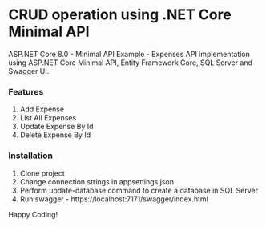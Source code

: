 CRUD operation using .NET Core Minimal API
==========================================

ASP.NET Core 8.0 - Minimal API Example - Expenses API implementation using ASP.NET Core Minimal API, Entity Framework Core, SQL Server and Swagger UI.

### Features

1.  Add Expense
2.  List All Expenses
3.  Update Expense By Id
4.  Delete Expense By Id

### Installation

1.  Clone project
2.  Change connection strings in appsettings.json
3.  Perform update-database command to create a database in SQL Server
4.  Run swagger - https://localhost:7171/swagger/index.html

Happy Coding!
